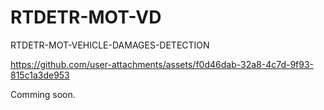 # RTDETR-MOT-VD
RTDETR-MOT-VEHICLE-DAMAGES-DETECTION

https://github.com/user-attachments/assets/f0d46dab-32a8-4c7d-9f93-815c1a3de953

Comming soon.

